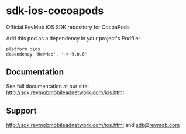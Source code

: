 sdk-ios-cocoapods
=================

Official RevMob iOS SDK repository for CocoaPods

Add this pod as a dependency in your project's Podfile:

    platform :ios
    dependency 'RevMob', '~> 9.0.6'
    
Documentation
-------------

See full documentation at our site: http://sdk.revmobmobileadnetwork.com/ios.html

Support
-------

http://sdk.revmobmobileadnetwork.com/ios.html and sdk@revmob.com
